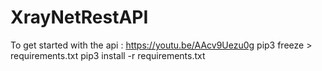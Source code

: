 # XrayNetRestAPI
To get started with the api : https://youtu.be/AAcv9Uezu0g
pip3 freeze > requirements.txt
pip3 install -r requirements.txt
